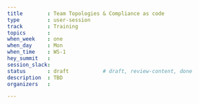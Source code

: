 ```yaml
---
title        : Team Topologies & Compliance as code
type         : user-session
track        : Training
topics       : 
when_week    : one
when_day     : Mon
when_time    : WS-1
hey_summit   :
session_slack:
status       : draft           # draft, review-content, done
description  : TBD
organizers   : 

---
```


<!--(add intro)

## WHY

(...)

## What

(...)

## Outcomes

(...)

## References

(...)


## Previous-->
